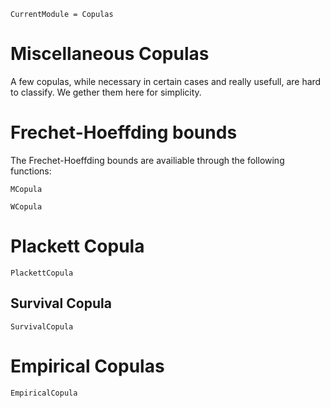 ```@meta
CurrentModule = Copulas
```

# Miscellaneous Copulas

A few copulas, while necessary in certain cases and really usefull, are hard to classify. We gether them here for simplicity. 

# Frechet-Hoeffding bounds

The Frechet-Hoeffding bounds are availiable through the following functions: 

```@docs
MCopula
```
```@docs
WCopula
```

# Plackett Copula

```@docs
PlackettCopula
```

## Survival Copula

```@docs
SurvivalCopula
```

# Empirical Copulas

```@docs
EmpiricalCopula
```
